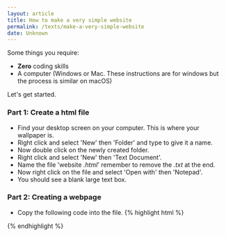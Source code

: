 ```yaml
---
layout: article
title: How to make a very simple website
permalink: /texts/make-a-very-simple-website
date: Unknown
---
```

Some things you require:
- **Zero** coding skills
- A computer (Windows or Mac. These instructions are for windows but the process is similar on macOS)

Let's get started.

### Part 1: Create a html file

- Find your desktop screen on your computer. This is where your wallpaper is.
- Right click and select 'New' then 'Folder' and type to give it a name.
- Now double click on the newly created folder.
- Right click and select 'New' then 'Text Document'.
- Name the file 'website _.html_' remember to remove the _.txt_ at the end.
- Now right click on the file and select 'Open with' then 'Notepad'.
- You should see a blank large text box.

### Part 2: Creating a webpage

- Copy the following code into the file.
{% highlight html %}
<!DOCTYPE html>
{% endhighlight %}
